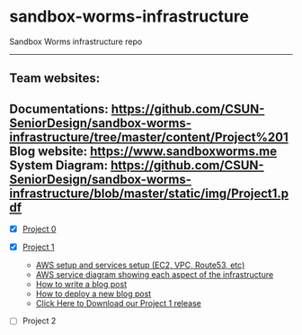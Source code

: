 # sandbox-worms-infrastructure #
Sandbox Worms infrastructure repo

----------


## Team websites: ##
**Documentations:** https://github.com/CSUN-SeniorDesign/sandbox-worms-infrastructure/tree/master/content/Project%201  
**Blog website:** https://www.sandboxworms.me  
**System Diagram:** https://github.com/CSUN-SeniorDesign/sandbox-worms-infrastructure/blob/master/static/img/Project1.pdf
----------

- [x] [Project 0](https://github.com/CSUN-SeniorDesign/sandbox-worms-infrastructure/tree/master/content/Project%200)  
- [x] [Project 1](https://github.com/CSUN-SeniorDesign/sandbox-worms-infrastructure/tree/master/content/Project%201)  
  - [AWS setup	and services setup (EC2, VPC, Route53, etc)](https://github.com/CSUN-SeniorDesign/sandbox-worms-infrastructure/blob/master/content/Project%201/design/overall_design.md)
  - [AWS service diagram showing each aspect of the infrastructure](https://github.com/CSUN-SeniorDesign/sandbox-worms-infrastructure/blob/master/static/img/Project1.pdf)
  - [How to write a blog post](https://github.com/CSUN-SeniorDesign/sandbox-worms-infrastructure/blob/master/content/Project%201/runbook/Hugo-AddPost.md)
  - [How to deploy a new blog post](https://github.com/CSUN-SeniorDesign/sandbox-worms-infrastructure/blob/master/content/Project%201/runbook/Hugo-DeployBlogPost.md)
  - [Click Here to Download our Project 1 release](https://github.com/CSUN-SeniorDesign/sandbox-worms-infrastructure/releases)

- [ ]  Project 2  
